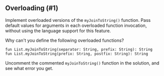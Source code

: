 ## Overloading (#1)

Implement overloaded versions of the `myJoinToString()` function. Pass default
values for arguments in each overloaded function invocation, without using the
language support for this feature.

Why can't you define the following overloaded functions?

```text
fun List.myJoinToString(separator: String, prefix: String): String
fun List.myJoinToString(prefix: String, postfix: String): String
```

Uncomment the commented `myJoinToString()` function in the solution, and see
what error you get.